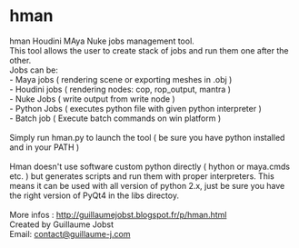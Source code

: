 hman
====

hman Houdini MAya Nuke jobs management tool.<br>
This tool allows the user to create stack of jobs and run them one after the other.<br>
Jobs can be: <br>
    - Maya jobs ( rendering scene or exporting meshes in .obj )<br>
    - Houdini jobs ( rendering nodes: cop, rop_output, mantra )<br>
    - Nuke Jobs ( write output from write node )<br>
    - Python Jobs ( executes python file with given python interpreter )<br>
    - Batch job ( Execute batch commands on win platform )<br>
<br>
Simply run hman.py to launch the tool ( be sure you have python installed and in your PATH )<br>
<br>
Hman doesn't use software custom python directly ( hython or maya.cmds etc. ) but generates scripts and run them
with proper interpreters. This means it can be used with all version of python 2.x, just be sure you have the 
right version of PyQt4 in the libs directoy.<br>
<br>
More infos : http://guillaumejobst.blogspot.fr/p/hman.html<br>
Created by Guillaume Jobst<br>
Email: contact@guillaume-j.com<br>
